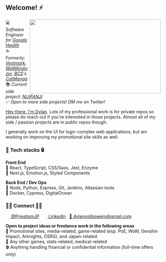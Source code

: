 <h2>Welcome! ⚡</h2>
<img src="wp2.gif" width="426" height="240" align="right" />

💻 *Software Engineer for [Google Health](https://health.google/)*<br/>
☕ *Formerly: [Vestmark](https://www.vestmark.com/), [WoWAnalyzer](https://github.com/WoWAnalyzer/WoWAnalyzer), [BCS](https://twitter.com/BCScanlations)'s [CatManga](https://www.reddit.com/r/KanojoOkarishimasu/comments/qs8d8k/catmanga_has_announced_its_shutdown_today_it_is/)*<br/>
📚 *Current side project: [NIJIFANJI](http://www.nijifanji.com)*<br/>
✅ *Open to more side projects! DM me on Twitter!*

[Hey there, I'm Dylan](https://dbowers.io/). Lots of my professional work is for private repos so please do reach out if you're interested in those projects. Almost all of my side / passion projects are in public repos though.

I generally work on the UI for logic-complex web applications, but am working on improving my promotional site skills as well.

<h3>🔑 Tech stacks 🔒</h3>

<b>Front End</b><br/>
💚 React, TypeScript, CSS/Sass, Jest, Enzyme<br/>
💛 Next.js, Emotion.js, Styled Components<br/>

<b>Back End / Dev Ops</b><br/>
💚 Node, Python, Express, Git, Jenkins, Atlassian tools<br/>
💛 Docker, Cypress, DigitalOcean

<h3>🤝🏻 Connect 🤝🏾</h3>

<a href="https://www.twitter.com/PriestismJP"><img src="https://raw.githubusercontent.com/peterthehan/peterthehan/master/assets/twitter.svg" width="14" height="14"> @PriestismJP</a>&nbsp;&nbsp;&nbsp;<a href="https://www.linkedin.com/in/dylan-bowers/"><img src="https://raw.githubusercontent.com/peterthehan/peterthehan/master/assets/linkedin.svg" width="14" height="14"> LinkedIn</a>&nbsp;&nbsp;&nbsp;<a href="mailto:dylan.volibowers@gmail.com">📧 dylanvolibowers@gmail.com</a>

<b>Open to project ideas or freelance work in the following areas</b><br/>
💚 Promotional sites, media-related, game-related (esp. PoE, WoW, Genshin Impact, Arknights, OSRS), and Japan-related<br/>
💛 Any other games, stats-related, medical-related<br/>
⛔ Anything handling financial or confidential information (full-time offers only)
